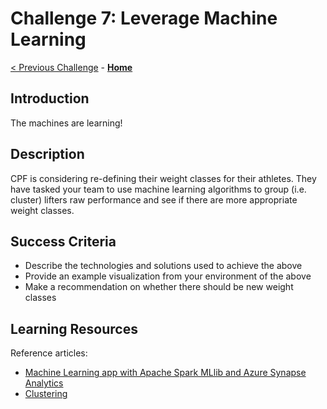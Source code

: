 # Challenge 7: Leverage Machine Learning

[< Previous Challenge](./06-new-data.md) - **[Home](../README.md)**

## Introduction
The machines are learning!

## Description
CPF is considering re-defining their weight classes for their athletes. They have tasked your team to use machine learning algorithms to group (i.e. cluster) lifters raw performance and see if there are more appropriate weight classes. 


## Success Criteria
- Describe the technologies and solutions used to achieve the above
- Provide an example visualization from your environment of the above
- Make a recommendation on whether there should be new weight classes 

## Learning Resources
Reference articles:
- [Machine Learning app with Apache Spark MLlib and Azure Synapse Analytics](https://docs.microsoft.com/en-us/azure/synapse-analytics/spark/apache-spark-machine-learning-mllib-notebook)
- [Clustering](https://spark.apache.org/docs/latest/ml-clustering.html)